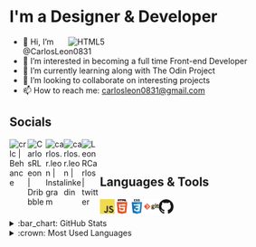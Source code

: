 # I'm a Designer & Developer

<img align="right" alt="HTML5" width="400px" src="https://user-images.githubusercontent.com/26015056/189046796-27f0a9f9-93a8-4e30-8aa4-5dd330a70f9a.png" />

- 👋 Hi, I’m @CarlosLeon0831
- 👀 I’m interested in becoming a full time Front-end Developer
- 🌱 I’m currently learning along with The Odin Project
- 💞️ I’m looking to collaborate on interesting projects
- 📫 How to reach me: carlosleon0831@gmail.com

## Socials
[<img align="left" alt="crlc | Behance" width="32px" src="https://user-images.githubusercontent.com/26015056/189045228-e96a3eb3-154f-494e-bcae-7af8e53085e3.png" />][Behance]
[<img align="left" alt="CarlosRLeon | Dribbble" width="32px" src="https://user-images.githubusercontent.com/26015056/189045229-3e05d588-337f-4b4b-8a8b-f4b45319b8c3.png" />][dribbble]
[<img align="left" alt="carlos.r.leon | Instagram" width="32px" src="https://user-images.githubusercontent.com/26015056/189045232-1a96de8d-cee8-4957-8026-8453dc50127e.png" />][instagram] 
[<img align="left" alt="carlos.r.leon | linkedin" width="32px" src="https://user-images.githubusercontent.com/26015056/189045234-6da9c737-dcf1-4a39-854a-cd1a2fcc391b.png" />][linkedin] 
[<img align="left" alt="LeonRCarlos | twitter" width="32px" src="https://user-images.githubusercontent.com/26015056/189045235-71e2f8f0-3587-43ba-b5c7-649fed0a1aa0.png" />][twitter] 
</br>
</br>

## Languages & Tools
<img align="left" alt="JavaScript" width="26px" src="https://raw.githubusercontent.com/github/explore/80688e429a7d4ef2fca1e82350fe8e3517d3494d/topics/javascript/javascript.png" />
<img align="left" alt="HTML5" width="26px" src="https://raw.githubusercontent.com/github/explore/80688e429a7d4ef2fca1e82350fe8e3517d3494d/topics/html/html.png" />
<img align="left" alt="CSS3" width="26px" src="https://raw.githubusercontent.com/github/explore/80688e429a7d4ef2fca1e82350fe8e3517d3494d/topics/css/css.png" />
<img align="left" alt="Git" width="26px" src="https://raw.githubusercontent.com/github/explore/80688e429a7d4ef2fca1e82350fe8e3517d3494d/topics/git/git.png" />
<img align="left" alt="GitHub" width="26px" src="https://raw.githubusercontent.com/github/explore/78df643247d429f6cc873026c0622819ad797942/topics/github/github.png" />
</br>
</br>

<details>
  <summary>:bar_chart: GitHub Stats</summary>

  <img align="left" alt="Carlos' GitHub Stats" src="https://github-readme-stats.vercel.app/api?username=CarlosLeon0831&show_icons=true&hide_border=true" />

</details>

<details>
  <summary>:crown: Most Used Languages</summary>

<img align="left" alt="Carlos' GitHub Top Languages" src="https://github-readme-stats.vercel.app/api/top-langs/?username=CarlosLeon0831" />

</details>


[behance]: https://www.behance.net/crlc
[dribbble]: https://dribbble.com/CarlosRLeon
[instagram]: https://www.instagram.com/carlos.r.leon/
[linkedin]: https://www.linkedin.com/in/carlosrleon/
[twitter]: https://twitter.com/LeonRCarlos

<!---
CarlosLeon0831/CarlosLeon0831 is a ✨ special ✨ repository because its `README.md` (this file) appears on your GitHub profile.
You can click the Preview link to take a look at your changes.
--->
